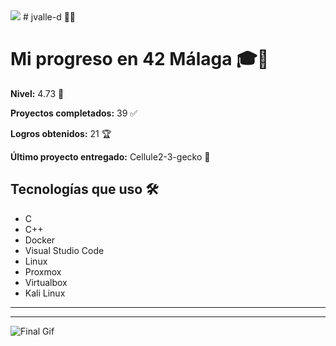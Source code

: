 
<!--horizontal divider(gradiant)-->
<img src="https://user-images.githubusercontent.com/73097560/115834477-dbab4500-a447-11eb-908a-139a6edaec5c.gif">
# jvalle-d 👨‍💻


# Mi progreso en 42 Málaga 🎓🚀

**Nivel:** 4.73 💯

**Proyectos completados:** 39 ✅

**Logros obtenidos:** 21 🏆

**Último proyecto entregado:** Cellule2-3-gecko  🏅



## Tecnologías que uso 🛠️

- C 
- C++ 
- Docker 
- Visual Studio Code 
- Linux 
- Proxmox 
- Virtualbox 
- Kali Linux 

---



---

![Final Gif](https://i.pinimg.com/originals/90/70/32/9070324cdfc07c68d60eed0c39e77573.gif)
